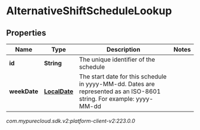 # AlternativeShiftScheduleLookup


## Properties

| Name | Type | Description | Notes |
| ------------ | ------------- | ------------- | ------------- |
| **id** | **String** | The unique identifier of the schedule |  |
| **weekDate** | [**LocalDate**](LocalDate) | The start date for this schedule in yyyy-MM-dd. Dates are represented as an ISO-8601 string. For example: yyyy-MM-dd |  |




_com.mypurecloud.sdk.v2:platform-client-v2:223.0.0_

